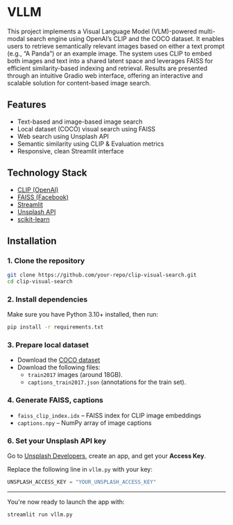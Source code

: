 # VLLM

This project implements a Visual Language Model (VLM)-powered multi-modal search engine using OpenAI’s CLIP and the COCO dataset. It enables users to retrieve semantically relevant images based on either a text prompt (e.g., “A Panda”) or an example image. The system uses CLIP to embed both images and text into a shared latent space and leverages FAISS for efficient similarity-based indexing and retrieval. Results are presented through an intuitive Gradio web interface, offering an interactive and scalable solution for content-based image search.


## Features
- Text-based and image-based image search
- Local dataset (COCO) visual search using FAISS
- Web search using Unsplash API
- Semantic similarity using CLIP & Evaluation metrics
- Responsive, clean Streamlit interface

## Technology Stack
- [CLIP (OpenAI)](https://github.com/openai/CLIP)
- [FAISS (Facebook)](https://github.com/facebookresearch/faiss)
- [Streamlit](https://streamlit.io/)
- [Unsplash API](https://unsplash.com/developers)
- [scikit-learn](https://scikit-learn.org/)


## Installation

### 1. Clone the repository
```bash
git clone https://github.com/your-repo/clip-visual-search.git
cd clip-visual-search
```

### 2. Install dependencies
Make sure you have Python 3.10+ installed, then run:
```bash
pip install -r requirements.txt
```

### 3. Prepare local dataset
- Download the [COCO dataset](https://cocodataset.org/#download)
- Download the following files:
  - `train2017` images (around 18GB).
  - `captions_train2017.json` (annotations for the train set).


### 4. Generate FAISS, captions
- `faiss_clip_index.idx` – FAISS index for CLIP image embeddings
- `captions.npy` – NumPy array of image captions

### 6. Set your Unsplash API key
Go to [Unsplash Developers](https://unsplash.com/developers), create an app, and get your **Access Key**.

Replace the following line in `vllm.py` with your key:
```python
UNSPLASH_ACCESS_KEY = "YOUR_UNSPLASH_ACCESS_KEY"
```

---

You're now ready to launch the app with:

```bash
streamlit run vllm.py
```
